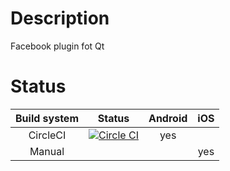 Description
======================

Facebook plugin fot Qt

Status
======

| Build system| Status                                                                                                                                                                       | Android | iOS |
|:-----------:|:----------------------------------------------------------------------------------------------------------------------------------------------------------------------------:|:-------:|:---:|
| CircleCI    | [![Circle CI](https://circleci.com/gh/NicolasTr/qt-plugin-ntr-facebook/tree/develop.png?style=badge)](https://circleci.com/gh/NicolasTr/qt-plugin-ntr-facebook/tree/develop) |   yes   |     |
| Manual      |                                                                                                                                                                              |         | yes |
